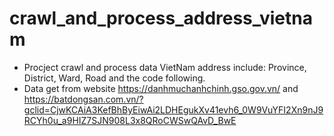 # crawl_and_process_address_vietnam
- Procject crawl and process data VietNam address include: Province, District, Ward, Road and the code following.
- Data get from website https://danhmuchanhchinh.gso.gov.vn/ and https://batdongsan.com.vn/?gclid=CjwKCAiA3KefBhByEiwAi2LDHEgukXv41evh6_0W9VuYFI2Xn9nJ9RCYh0u_a9HIZ7SJN908L3x8QRoCWSwQAvD_BwE
